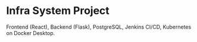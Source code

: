 # Infra System Project

Frontend (React), Backend (Flask), PostgreSQL, Jenkins CI/CD, Kubernetes on Docker Desktop.
